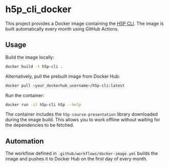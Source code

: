 # h5p_cli_docker

This project provides a Docker image containing the [H5P CLI](https://github.com/h5p/h5p-cli). The image is built automatically every month using GitHub Actions.

## Usage

Build the image locally:

```bash
docker build -t h5p-cli .
```

Alternatively, pull the prebuilt image from Docker Hub:

```bash
docker pull <your_dockerhub_username>/h5p-cli:latest
```

Run the container:

```bash
docker run -it h5p-cli h5p --help
```

The container includes the `h5p-course-presentation` library downloaded during
the image build. This allows you to work offline without waiting for the
dependencies to be fetched.

## Automation

The workflow defined in `.github/workflows/docker-image.yml` builds the image and pushes it to Docker Hub on the first day of every month.
